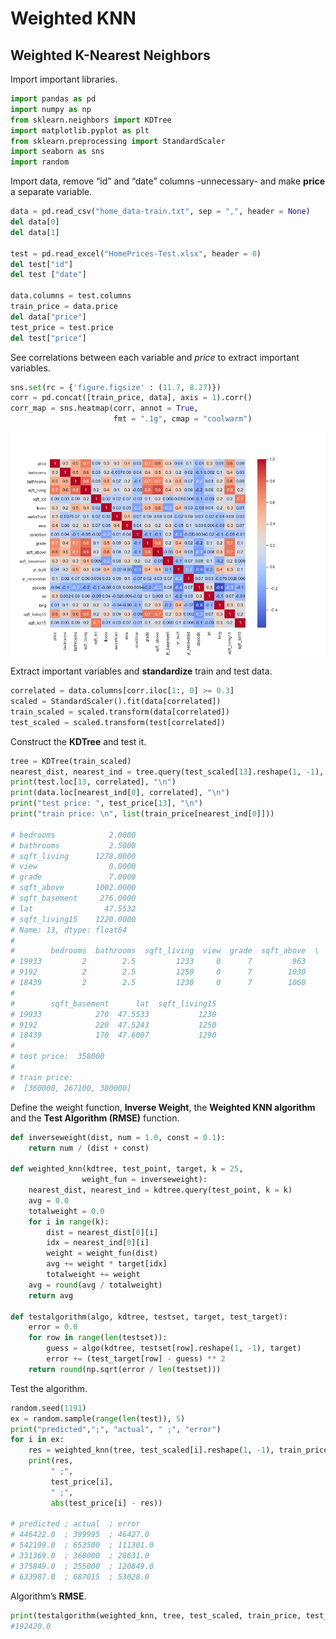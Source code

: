 Weighted KNN
================

## Weighted K-Nearest Neighbors

Import important libraries.

``` python
import pandas as pd
import numpy as np
from sklearn.neighbors import KDTree
import matplotlib.pyplot as plt
from sklearn.preprocessing import StandardScaler
import seaborn as sns
import random
```

Import data, remove “id” and “date” columns -unnecessary- and make
**price** a separate variable.

``` python
data = pd.read_csv("home_data-train.txt", sep = ",", header = None)
del data[0]
del data[1]

test = pd.read_excel("HomePrices-Test.xlsx", header = 0)
del test["id"]
del test ["date"]

data.columns = test.columns
train_price = data.price
del data["price"]
test_price = test.price
del test["price"]
```

See correlations between each variable and *price* to extract important
variables.

``` python
sns.set(rc = {'figure.figsize' : (11.7, 8.27)})
corr = pd.concat([train_price, data], axis = 1).corr()
corr_map = sns.heatmap(corr, annot = True, 
                       fmt = ".1g", cmap = "coolwarm")
```

![](weighted_knn_files/figure-gfm/corr_mat.png)

Extract important variables and **standardize** train and test data.

``` python
correlated = data.columns[corr.iloc[1:, 0] >= 0.3]
scaled = StandardScaler().fit(data[correlated])
train_scaled = scaled.transform(data[correlated])
test_scaled = scaled.transform(test[correlated])
```

Construct the **KDTree** and test it.

``` python
tree = KDTree(train_scaled)
nearest_dist, nearest_ind = tree.query(test_scaled[13].reshape(1, -1), k = 3)
print(test.loc[13, correlated], "\n")
print(data.loc[nearest_ind[0], correlated], "\n")
print("test price: ", test_price[13], "\n")
print("train price: \n", list(train_price[nearest_ind[0]]))

# bedrooms            2.0000
# bathrooms           2.5000
# sqft_living      1278.0000
# view                0.0000
# grade               7.0000
# sqft_above       1002.0000
# sqft_basement     276.0000
# lat                47.5532
# sqft_living15    1220.0000
# Name: 13, dtype: float64 
# 
#        bedrooms  bathrooms  sqft_living  view  grade  sqft_above  \
# 19933         2        2.5         1233     0      7         963   
# 9192          2        2.5         1250     0      7        1030   
# 18439         2        2.5         1230     0      7        1060   
# 
#        sqft_basement      lat  sqft_living15  
# 19933            270  47.5533           1230  
# 9192             220  47.5243           1250  
# 18439            170  47.6007           1290   
# 
# test price:  358000 
# 
# train price: 
#  [360000, 267100, 380000]
```

Define the weight function, **Inverse Weight**, the **Weighted KNN
algorithm** and the **Test Algorithm (RMSE)** function.

``` python
def inverseweight(dist, num = 1.0, const = 0.1):
    return num / (dist + const)

def weighted_knn(kdtree, test_point, target, k = 25,
                weight_fun = inverseweight):
    nearest_dist, nearest_ind = kdtree.query(test_point, k = k)
    avg = 0.0
    totalweight = 0.0
    for i in range(k):
        dist = nearest_dist[0][i]
        idx = nearest_ind[0][i]
        weight = weight_fun(dist)
        avg += weight * target[idx]
        totalweight += weight
    avg = round(avg / totalweight)
    return avg

def testalgorithm(algo, kdtree, testset, target, test_target):
    error = 0.0
    for row in range(len(testset)):
        guess = algo(kdtree, testset[row].reshape(1, -1), target)
        error += (test_target[row] - guess) ** 2
    return round(np.sqrt(error / len(testset)))
```

Test the algorithm.
``` python
random.seed(1191)
ex = random.sample(range(len(test)), 5)
print("predicted",";", "actual", " ;", "error")
for i in ex:
    res = weighted_knn(tree, test_scaled[i].reshape(1, -1), train_price)
    print(res,
         " ;", 
         test_price[i],
         " ;",
         abs(test_price[i] - res))

# predicted ; actual  ; error
# 446422.0  ; 399995  ; 46427.0
# 542199.0  ; 653500  ; 111301.0
# 331369.0  ; 360000  ; 28631.0
# 375849.0  ; 255000  ; 120849.0
# 633987.0  ; 687015  ; 53028.0
```

Algorithm’s **RMSE**.

``` python
print(testalgorithm(weighted_knn, tree, test_scaled, train_price, test_price)) 
#192420.0
```
